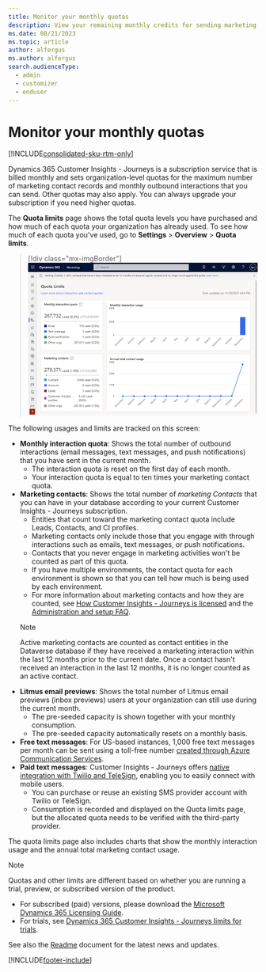 ```yaml
---
title: Monitor your monthly quotas
description: View your remaining monthly credits for sending marketing email messages and other metered services in Dynamics 365 Customer Insights - Journeys.
ms.date: 08/21/2023
ms.topic: article
author: alfergus
ms.author: alfergus
search.audienceType: 
  - admin
  - customizer
  - enduser
---
```


# Monitor your monthly quotas

[!INCLUDE[consolidated-sku-rtm-only](./includes/consolidated-sku-rtm-only.md)]

Dynamics 365 Customer Insights - Journeys is a subscription service that is billed monthly and sets organization-level quotas for the maximum number of marketing contact records and monthly outbound interactions that you can send. Other quotas may also apply. You can always upgrade your subscription if you need higher quotas.

The **Quota limits** page shows the total quota levels you have purchased and how much of each quota your organization has already used. To see how much of each quota you've used, go to **Settings** > **Overview** > **Quota limits**.

> [!div class="mx-imgBorder"]
> ![Screenshot of the quota limits area.](media/quota-limits.png)

The following usages and limits are tracked on this screen:

- **Monthly interaction quota**: Shows the total number of outbound interactions (email messages, text messages, and push notifications) that you have sent in the current month.
    - The interaction quota is reset on the first day of each month. 
    - Your interaction quota is equal to ten times your marketing contact quota.
- **Marketing contacts**: Shows the total number of *marketing Contacts* that you can have in your database according to your current Customer Insights - Journeys subscription.
    - Entities that count toward the marketing contact quota include Leads, Contacts, and CI profiles.
    - Marketing contacts only include those that you engage with through interactions such as emails, text messages, or push notifications.
    - Contacts that you never engage in marketing activities won't be counted as part of this quota.
    - If you have multiple environments, the contact quota for each environment is shown so that you can tell how much is being used by each environment.
    - For more information about marketing contacts and how they are counted, see [How Customer Insights - Journeys is licensed](purchase-setup.md#how-licensed) and the [Administration and setup FAQ](setup-troubleshooting.yml#licensing).
    > [!NOTE]
    > Active marketing contacts are counted as contact entities in the Dataverse database if they have received a marketing interaction within the last 12 months prior to the current date. Once a contact hasn't received an interaction in the last 12 months, it is no longer counted as an active contact.
- **Litmus email previews**: Shows the total number of Litmus email previews (inbox previews) users at your organization can still use during the current month.
    - The pre-seeded capacity is shown together with your monthly consumption.
    - The pre-seeded capacity automatically resets on a monthly basis.
- **Free text messages**: For US-based instances, 1,000 free text messages per month can be sent using a toll-free number [created through Azure Communication Services](real-time-marketing-outbound-text-messaging.md#add-a-sender-number-using-the-azure-communication-services-preview-us-only).
- **Paid text messages**: Customer Insights - Journeys offers [native integration with Twilio and TeleSign](real-time-marketing-outbound-text-messaging.md#sign-up-for-and-configure-a-twilio-account), enabling you to easily connect with mobile users.
    - You can purchase or reuse an existing SMS provider account with Twilio or TeleSign.
    - Consumption is recorded and displayed on the Quota limits page, but the allocated quota needs to be verified with the third-party provider.

The quota limits page also includes charts that show the monthly interaction usage and the annual total marketing contact usage.

> [!Note]
> Quotas and other limits are different based on whether you are running a trial, preview, or subscribed version of the product.
>
> - For subscribed (paid) versions, please download the [Microsoft Dynamics 365 Licensing Guide](https://go.microsoft.com/fwlink/p/?linkid=866544).
> - For trials, see [Dynamics 365 Customer Insights - Journeys limits for trials](trial-preview-limits.md).
> 
> See also the [Readme](./known-issues.md) document for the latest news and updates.

[!INCLUDE[footer-include](./includes/footer-banner.md)]
